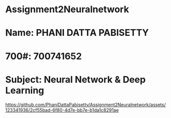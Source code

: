 # Assignment2Neuralnetwork
# Name: PHANI DATTA PABISETTY
# 700#: 700741652
# Subject: Neural Network & Deep Learning


https://github.com/PhaniDattaPabisetty/Assignment2Neuralnetwork/assets/123341936/2cf55bad-6f80-4d7e-bb7e-b1da1c8291ae

